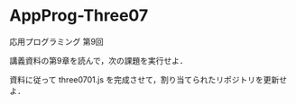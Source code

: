 # AppProg-Three07
応用プログラミング 第9回

講義資料の第9章を読んで，次の課題を実行せよ．

資料に従って three0701.js を完成させて，割り当てられたリポジトリを更新せよ．
